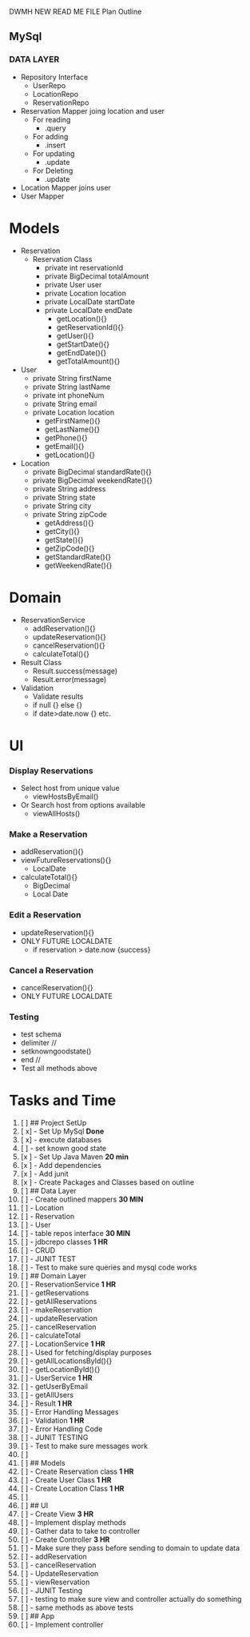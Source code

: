 DWMH NEW READ ME FILE
Plan Outline
## MySql
### DATA LAYER
- Repository Interface
  - UserRepo
  - LocationRepo
  - ReservationRepo
- Reservation Mapper joing location and user
  - For reading
    - .query
  - For adding
    - .insert
  - For updating
    - .update
  - For Deleting
    - .update
- Location Mapper joins user
- User Mapper 
# Models
- Reservation
  - Reservation Class
    - private int reservationId
    - private BigDecimal totalAmount
    - private User user
    - private Location location
    - private LocalDate startDate
    - private LocalDate endDate
      - getLocation(){}
      - getReservationId(){}
      - getUser(){}
      - getStartDate(){}
      - getEndDate(){}
      - getTotalAmount(){}
- User
  - private String firstName
  - private String lastName
  - private int phoneNum
  - private String email
  - private Location location
    - getFirstName(){}
    - getLastName(){}
    - getPhone(){}
    - getEmail(){}
    - getLocation(){}
- Location
  - private BigDecimal standardRate(){}
  - private BigDecimal weekendRate(){}
  - private String address
  - private String state
  - private String city
  - private String zipCode 
    - getAddress(){}
    - getCity(){}
    - getState(){}
    - getZipCode(){}
    - getStandardRate(){}
    - getWeekendRate(){}
  
# Domain
- ReservationService
  - addReservation(){}
  - updateReservation(){}
  - cancelReservation(){}
  - calculateTotal(){}
- Result Class
  - Result.success(message)
  - Result.error(message)
- Validation
  - Validate results
  - if null {} else {}
  - if date>date.now {} etc.
# UI
### Display Reservations
  - Select host from unique value
    - viewHostsByEmail() 
  - Or Search host from options available
    - viewAllHosts()
### Make a Reservation
  - addReservation(){}
  - viewFutureReservations(){}
    - LocalDate
  - calculateTotal(){}
    - BigDecimal
    - Local Date
### Edit a Reservation
  - updateReservation(){}
  - ONLY FUTURE LOCALDATE
    - if reservation > date.now {success}
### Cancel a Reservation
  - cancelReservation(){}
  - ONLY FUTURE LOCALDATE
### Testing
- test schema 
- delimiter //
- setknowngoodstate()
- end //
- Test all methods above


# Tasks and Time

1. [ ] ## Project SetUp 
2. [ x] - Set Up MySql **Done**
3. [ x]   - execute databases 
4. [ ]   - set known good state
5. [x ] - Set Up Java Maven **20 min**
6. [x ]   - Add dependencies
7. [x ]   - Add junit
8. [x ]   - Create Packages and Classes based on outline 
9. [ ] ## Data Layer 
10. [ ]   - Create outlined mappers **30 MIN**
11. [ ]     - Location
12. [ ]     - Reservation
13. [ ]     - User
14. [ ]   - table repos interface **30 MIN**
15. [ ]   - jdbcrepo classes **1 HR**
16. [ ]     - CRUD
17. [ ]   - JUNIT TEST
18. [ ]     - Test to make sure queries and mysql code works
19. [ ] ## Domain Layer
20. [ ] - ReservationService **1 HR**
21. [ ]   - getReservations
22. [ ]   - getAllReservations
23. [ ]   - makeReservation
24. [ ]   - updateReservation
25. [ ]   - cancelReservation
26. [ ]   - calculateTotal
27. [ ] - LocationService **1 HR**
28. [ ]   - Used for fetching/display purposes
29. [ ]   - getAllLocationsById(){}
30. [ ]   - getLocationById(){}
31. [ ] - UserService **1 HR**
32. [ ]   - getUserByEmail
33. [ ]   - getAllUsers
34. [ ] - Result **1 HR**
35. [ ]   - Error Handling Messages
36. [ ] - Validation **1 HR**
37. [ ]   - Error Handling Code   
38. [ ] - JUNIT TESTING
39. [ ]   - Test to make sure messages work
40. [ ] 
41. [ ] ## Models
42. [ ] - Create Reservation class  **1 HR**
43. [ ] - Create User Class **1 HR**
44. [ ] - Create Location Class **1 HR**
45. [ ] 
46. [ ] ## UI
47. [ ] - Create View **3 HR**
48. [ ]   - Implement display methods
49. [ ]   - Gather data to take to controller
50. [ ] - Create Controller **3 HR**
51. [ ]   - Make sure they pass before sending to domain to update data
52. [ ]   - addReservation
53. [ ]   - cancelReservation
54. [ ]   - UpdateReservation
55. [ ]   - viewReservation
56. [ ] - JUNIT Testing
57. [ ]   - testing to make sure view and controller actually do something
58. [ ]   - same methods as above tests
59. [ ] ## App
60. [ ] - Implement controller
